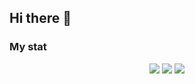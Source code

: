## Hi there 👋


### My stat
<div id="stat" align="center">
  <img src="http://github-profile-summary-cards.vercel.app/api/cards/profile-details?username=ChristielBel&theme=gotham" />
  <img src="http://github-profile-summary-cards.vercel.app/api/cards/repos-per-language?username=ChristielBel&theme=gotham" />
  <img src="http://github-profile-summary-cards.vercel.app/api/cards/most-commit-language?username=ChristielBel&theme=gotham"/>
</div>

<!--
**ChristielBel/ChristielBel** is a ✨ _special_ ✨ repository because its `README.md` (this file) appears on your GitHub profile.

Here are some ideas to get you started:

- 🔭 I’m currently working on ...
- 🌱 I’m currently learning ...
- 👯 I’m looking to collaborate on ...
- 🤔 I’m looking for help with ...
- 💬 Ask me about ...
- 📫 How to reach me: ...
- 😄 Pronouns: ...
- ⚡ Fun fact: ...
-->
